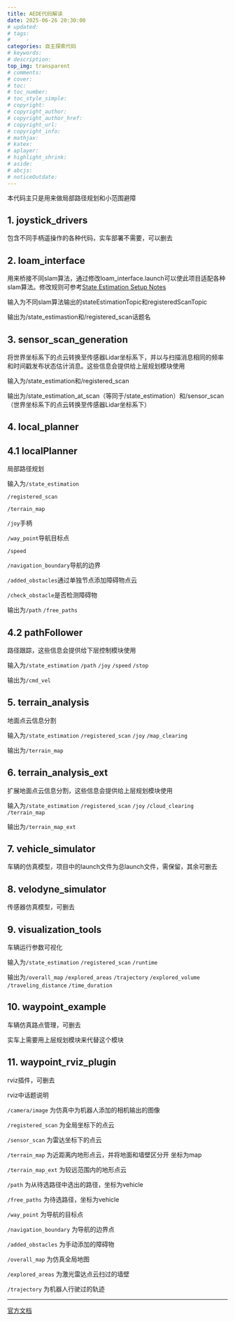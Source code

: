 ```yaml
---
title: AEDE代码解读
date: 2025-06-26 20:30:00
# updated:
# tags:
#     - 
categories: 自主探索代码
# keywords:
# description:
top_img: transparent
# comments:
# cover:
# toc:
# toc_number:
# toc_style_simple:
# copyright:
# copyright_author:
# copyright_author_href:
# copyright_url:
# copyright_info:
# mathjax:
# katex:
# aplayer:
# highlight_shrink:
# aside:
# abcjs:
# noticeOutdate:
---
```


本代码主只是用来做局部路径规划和小范围避障

<!-- 主要的软件包有 -->

## 1. joystick_drivers

包含不同手柄遥操作的各种代码，实车部署不需要，可以删去

## 2. loam_interface

用来桥接不同slam算法，通过修改loam_interface.launch可以使此项目适配各种slam算法。修改规则可参考[State Estimation Setup Notes](https://drive.google.com/file/d/1jW1jFDvRsUWcfivC6WWcHHdX-JDSzPGo/view)

输入为不同slam算法输出的stateEstimationTopic和registeredScanTopic

输出为/state_estimastion和/registered_scan话题名

## 3. sensor_scan_generation

将世界坐标系下的点云转换至传感器Lidar坐标系下，并以与扫描消息相同的频率和时间戳发布状态估计消息。这些信息会提供给上层规划模块使用

输入为/state_estimation和/registered_scan

输出为/state_estimation_at_scan（等同于/state_estimation）和/sensor_scan（世界坐标系下的点云转换至传感器Lidar坐标系下）

## 4. local_planner

## 4.1 localPlanner

局部路径规划

输入为`/state_estimation`

`/registered_scan`

`/terrain_map`

`/joy`手柄

`/way_point`导航目标点

`/speed`

`/navigation_boundary`导航的边界

`/added_obstacles`通过单独节点添加障碍物点云

`/check_obstacle`是否检测障碍物

输出为`/path` `/free_paths`

## 4.2 pathFollower

路径跟踪，这些信息会提供给下层控制模块使用

输入为`/state_estimation` `/path` `/joy` `/speed` `/stop`

输出为`/cmd_vel`

## 5. terrain_analysis

地面点云信息分割

输入为`/state_estimation` `/registered_scan` `/joy` `/map_clearing`

输出为`/terrain_map`

## 6. terrain_analysis_ext

扩展地面点云信息分割，这些信息会提供给上层规划模块使用

输入为`/state_estimation` `/registered_scan` `/joy` `/cloud_clearing` `/terrain_map`

输出为`/terrain_map_ext`

## 7. vehicle_simulator

车辆的仿真模型，项目中的launch文件为总launch文件，需保留，其余可删去

## 8. velodyne_simulator

传感器仿真模型，可删去

## 9. visualization_tools

车辆运行参数可视化

输入为`/state_estimation` `/registered_scan` `/runtime`

输出为`/overall_map` `/explored_areas` `/trajectory` `/explored_volume` `/traveling_distance` `/time_duration`

## 10. waypoint_example

车辆仿真路点管理，可删去

实车上需要用上层规划模块来代替这个模块

## 11. waypoint_rviz_plugin

rviz插件，可删去

rviz中话题说明

`/camera/image` 为仿真中为机器人添加的相机输出的图像

`/registered_scan` 为全局坐标下的点云

`/sensor_scan` 为雷达坐标下的点云

`/terrain_map` 为近距离内地形点云，并将地面和墙壁区分开 坐标为map

`/terrain_map_ext` 为较远范围内的地形点云

`/path` 为从待选路径中选出的路径，坐标为vehicle

`/free_paths` 为待选路径，坐标为vehicle

`/way_point` 为导航的目标点

`/navigation_boundary` 为导航的边界点

`/added_obstacles` 为手动添加的障碍物

`/overall_map` 为仿真全局地图

`/explored_areas` 为激光雷达点云扫过的墙壁

`/trajectory` 为机器人行驶过的轨迹

---

[官方文档](https://www.cmu-exploration.com/)
